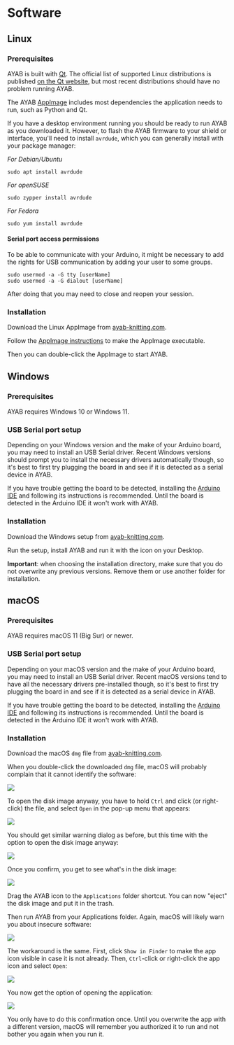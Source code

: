 # Software

## Linux

### Prerequisites

AYAB is built with [Qt](https://www.qt.io). The official list of supported Linux distributions is published [on the Qt website](https://doc.qt.io/qt-6/linux.html#supported-configurations), but most recent distributions should have no problem running AYAB.

The AYAB [AppImage](https://appimage.org) includes most dependencies the application needs to run, such as Python and Qt.

If you have a desktop environment running you should be ready to run AYAB as you downloaded it. However, to flash the AYAB firmware to your shield or interface, you'll need to install `avrdude`, which you can generally install with your package manager:

*For Debian/Ubuntu*

    sudo apt install avrdude

*For openSUSE*

    sudo zypper install avrdude

*For Fedora*

    sudo yum install avrdude

#### Serial port access permissions

To be able to communicate with your Arduino, it might be necessary to add the rights for USB communication by adding your user to some groups.

    sudo usermod -a -G tty [userName]
    sudo usermod -a -G dialout [userName]

After doing that you may need to close and reopen your session.

### Installation

Download the Linux AppImage from [ayab-knitting.com](https://ayab-knitting.com/ayab-software/).

Follow the [AppImage instructions](https://docs.appimage.org/introduction/quickstart.html#how-to-run-an-appimage) to make the AppImage executable.

Then you can double-click the AppImage to start AYAB.

## Windows

### Prerequisites

AYAB requires Windows 10 or Windows 11.

### USB Serial port setup

Depending on your Windows version and the make of your Arduino board, you may need to install an USB Serial driver. Recent Windows versions should prompt you to install the necessary drivers automatically though, so it's best to first try plugging the board in and see if it is detected as a serial device in AYAB.

If you have trouble getting the board to be detected, installing the [Arduino IDE](https://www.arduino.cc/en/software) and following its instructions is recommended. Until the board is detected in the Arduino IDE it won't work with AYAB.

### Installation

Download the Windows setup from [ayab-knitting.com](https://ayab-knitting.com/ayab-software/).  

Run the setup, install AYAB and run it with the icon on your Desktop.

**Important**: when choosing the installation directory, make sure that you do not overwrite any previous versions. Remove them or use another folder for installation.

## macOS

### Prerequisites

AYAB requires macOS 11 (Big Sur) or newer.

### USB Serial port setup

Depending on your macOS version and the make of your Arduino board, you may need to install an USB Serial driver. Recent macOS versions tend to have
all the necessary drivers pre-installed though, so it's best to first try plugging the board in and see if it is detected as a serial device in AYAB.

If you have trouble getting the board to be detected, installing the [Arduino IDE](https://www.arduino.cc/en/software) and following its instructions is recommended. Until the board is detected in the Arduino IDE it won't work with AYAB.

### Installation

Download the macOS `dmg` file from [ayab-knitting.com](https://ayab-knitting.com/ayab-software/).

When you double-click the downloaded `dmg` file, macOS will probably complain that it cannot identify the software:

![](../img/macos/ayab-dmg-blocked.png)

To open the disk image anyway, you have to hold `Ctrl` and click (or right-click) the file, and select `Open` in the pop-up menu that appears:

![](../img/macos/ayab-dmg-right-click.png)

You should get similar warning dialog as before, but this time with the option to open the disk image anyway:

![](../img/macos/ayab-dmg-confirm-open.png)

Once you confirm, you get to see what's in the disk image:

![](../img/macos/ayab-dmg-contents.png)

Drag the AYAB icon to the `Applications` folder shortcut. You can now "eject" the disk image and put it in the trash.

Then run AYAB from your Applications folder. Again, macOS will likely warn you about insecure software:

![](../img/macos/ayab-app-blocked.png)

The workaround is the same. First, click `Show in Finder` to make the app icon visible in case it is not already. Then, `Ctrl`-click or right-click the app icon and select `Open`:

![](../img/macos/ayab-app-right-click.png)

You now get the option of opening the application:

![](../img/macos/ayab-app-confirm-open.png)

You only have to do this confirmation once. Until you overwrite the app with a different version, macOS will remember you authorized it to run and not bother you again when you run it.

